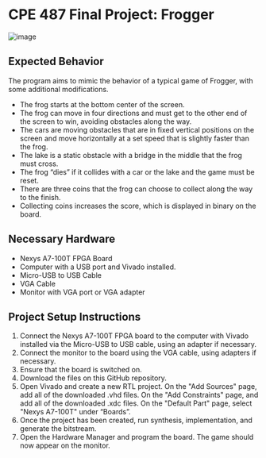 # CPE 487 Final Project: Frogger
![image](https://github.com/user-attachments/assets/0385a71c-9e93-42b2-8d4e-b9d27be4b676)
## Expected Behavior
The program aims to mimic the behavior of a typical game of Frogger, with some additional modifications. 
- The frog starts at the bottom center of the screen.
- The frog can move in four directions and must get to the other end of the screen to win, avoiding obstacles along the way.
- The cars are moving obstacles that are in fixed vertical positions on the screen and move horizontally at a set speed that is slightly faster than the frog.
- The lake is a static obstacle with a bridge in the middle that the frog must cross.
- The frog “dies” if it collides with a car or the lake and the game must be reset.
- There are three coins that the frog can choose to collect along the way to the finish.
- Collecting coins increases the score, which is displayed in binary on the board.

## Necessary Hardware
- Nexys A7-100T FPGA Board
- Computer with a USB port and Vivado installed.
- Micro-USB to USB Cable
- VGA Cable
- Monitor with VGA port or VGA adapter

## Project Setup Instructions
1. Connect the Nexys A7-100T FPGA board to the computer with Vivado installed via the Micro-USB to USB cable, using an adapter if necessary.
2. Connect the monitor to the board using the VGA cable, using adapters if necessary.
3. Ensure that the board is switched on.
4. Download the files on this GitHub repository.
5. Open Vivado and create a new RTL project. On the "Add Sources" page, add all of the downloaded .vhd files. On the "Add Constraints" page, and add all of the downloaded .xdc files. On the "Default Part" page, select "Nexys A7-100T" under “Boards”.
6. Once the project has been created, run synthesis, implementation, and generate the bitstream.
7. Open the Hardware Manager and program the board. The game should now appear on the monitor.

